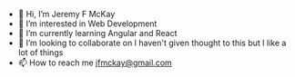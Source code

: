 - 👋 Hi, I’m Jeremy F McKay
- 👀 I’m interested in Web Development
- 🌱 I’m currently learning Angular and React
- 💞️ I’m looking to collaborate on I haven't given thought to this but I like a lot of things
- 📫 How to reach me jfmckay@gmail.com

<!---
JFMcKay/JFMcKay is a ✨ special ✨ repository because its `README.md` (this file) appears on your GitHub profile.
You can click the Preview link to take a look at your changes.
--->
